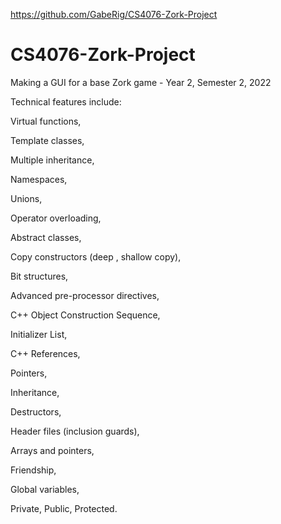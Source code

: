 https://github.com/GabeRig/CS4076-Zork-Project
# CS4076-Zork-Project
Making a GUI for a base Zork game - Year 2, Semester 2, 2022


Technical features include:

Virtual functions,

Template classes,

Multiple inheritance,

Namespaces,

Unions,

Operator overloading,

Abstract classes,

Copy constructors (deep , shallow copy),

Bit structures,

Advanced pre-processor directives,

C++ Object Construction Sequence,

Initializer List,

C++ References,

Pointers,

Inheritance,

Destructors,

Header files (inclusion guards),

Arrays and pointers,

Friendship,

Global variables,

Private, Public, Protected.
